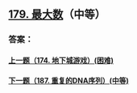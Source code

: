 ## [179. 最大数](https://leetcode-cn.com/problems/largest-number/)（中等）





### 答案：



#### [上一题（174. 地下城游戏）(困难)](https://github.com/sdwwld/leetCode/blob/master/src/main/java/com/wld/java/leetcode/leetCode0174.md)

#### [下一题（187. 重复的DNA序列）(中等)](https://github.com/sdwwld/leetCode/blob/master/src/main/java/com/wld/java/leetcode/leetCode0187.md)